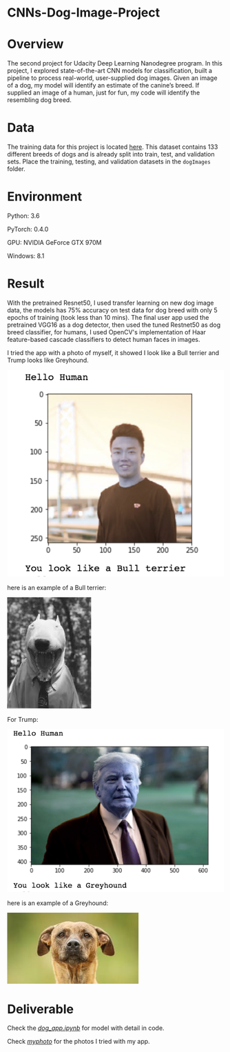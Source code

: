 # CNNs-Dog-Image-Project
[//]: # (Image References)

[image1]: ./result/me.png "me"
[image2]: ./result/bullterrier.jpeg "melike"
[image3]: ./result/trump.png "trump"
[image4]: ./result/greyhound.jpeg "trumplike"

# Overview
The second project for Udacity Deep Learning Nanodegree program. In this project, I explored state-of-the-art CNN models for classification, built a pipeline to process real-world, user-supplied dog images. Given an image of a dog, my model will identify an estimate of the canine’s breed. If supplied an image of a human, just for fun, my code will identify the resembling dog breed.

# Data
The training data for this project is located [here](https://s3-us-west-1.amazonaws.com/udacity-aind/dog-project/dogImages.zip). This dataset contains 133 different breeds of dogs and is already split into train, test, and validation sets. Place the training, testing, and validation datasets in the `dogImages` folder.

# Environment
Python: 3.6

PyTorch: 0.4.0

GPU: NVIDIA GeForce GTX 970M

Windows: 8.1

# Result
With the pretrained Resnet50, I used transfer learning on new dog image data, the models has 75% accuracy on test data for dog breed with only 5 epochs of training (took less than 10 mins). The final user app used the pretrained VGG16 as a dog detector, then used the tuned Restnet50 as dog breed classifier, for humans, I used OpenCV's implementation of Haar feature-based cascade classifiers to detect human faces in images.

I tried the app with a photo of myself, it showed I look like a Bull terrier and Trump looks like Greyhound.

![me][image1]

here is an example of a Bull terrier:

![melike][image2]

For Trump:

![trump][image3]

here is an example of a Greyhound:

![trumplike][image4]

# Deliverable
Check the [*dog_app.ipynb*](./dog_app.ipynb) for model with detail in code.

Check [*myphoto*](./myphoto) for the photos I tried with my app.
